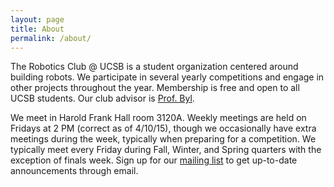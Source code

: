 ```yaml
---
layout: page
title: About
permalink: /about/
---
```


The Robotics Club @ UCSB is a student organization centered around building robots. We participate in several yearly competitions and engage in other projects throughout the year. Membership is free and open to all UCSB students. Our club advisor is [Prof. Byl](http://www.ece.ucsb.edu/~katiebyl/).

We meet in Harold Frank Hall room 3120A. Weekly meetings are held on Fridays at 2 PM (correct as of 4/10/15), though we occasionally have extra meetings during the week, typically when preparing for a competition. We typically meet every Friday during Fall, Winter, and Spring quarters with the exception of finals week. Sign up for our [mailing list](https://groups.google.com/forum/#!forum/ucsb-robotics-club) to get up-to-date announcements through email. 
